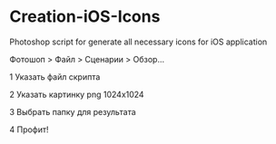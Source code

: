 # Creation-iOS-Icons
Photoshop script for generate all necessary icons for iOS application


Фотошоп > Файл > Сценарии > Обзор...

1 Указать файл скрипта

2 Указать картинку png 1024x1024

3 Выбрать папку для результата

4 Профит!
